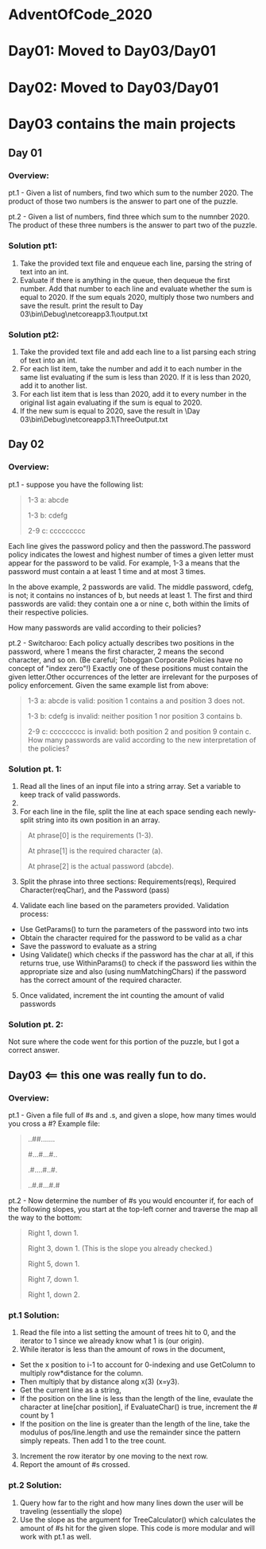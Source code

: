 # AdventOfCode_2020
# Day01: Moved to Day03/Day01
# Day02: Moved to Day03/Day01
# Day03 contains the main projects
## Day 01

### Overview:
pt.1 - Given a list of numbers, find two which sum to the number 2020. The product of those two numbers is the answer to part one of the puzzle.

pt.2 - Given a list of numbers, find three which sum to the numnber 2020. The product of these three numbers is the answer to part two of the puzzle.

### Solution pt1:
1. Take the provided text file and enqueue each line, parsing the string of text into an int.
2. Evaluate if there is anything in the queue, then dequeue the first number. Add that number to each line and evaluate whether the sum is equal to 2020. If the sum equals 2020, multiply those two numbers and save the result. print the result to Day 03\bin\Debug\netcoreapp3.1\output.txt

### Solution pt2:
1. Take the provided text file and add each line to a list parsing each string of text into an int.
2. For each list item, take the number and add it to each number in the same list evaluating if the sum is less than 2020. If it is less than 2020, add it to another list.
3. For each list item that is less than 2020, add it to every number in the original list again evaluating if the sum is equal to 2020.
4. If the new sum is equal to 2020, save the result in \Day 03\bin\Debug\netcoreapp3.1\ThreeOutput.txt

## Day 02

### Overview:
pt.1 - suppose you have the following list:
> 1-3 a: abcde
>
> 1-3 b: cdefg
>
> 2-9 c: ccccccccc

Each line gives the password policy and then the password.The password policy indicates the lowest and highest number of times a given letter must appear for the password to be valid. For example, 1-3 a means that the password must contain a at least 1 time and at most 3 times.

In the above example, 2 passwords are valid. The middle password, cdefg, is not; it contains no instances of b, but needs at least 1. The first and third passwords are valid: they contain one a or nine c, both within the limits of their respective policies.

How many passwords are valid according to their policies?

pt.2 - Switcharoo: Each policy actually describes two positions in the password, where 1 means the first character, 2 means the second character, and so on. (Be careful; Toboggan Corporate Policies have no concept of "index zero"!) Exactly one of these positions must contain the given letter.Other occurrences of the letter are irrelevant for the purposes of policy enforcement.
Given the same example list from above:
> 1-3 a: abcde is valid: position 1 contains a and position 3 does not.
> 
> 1-3 b: cdefg is invalid: neither position 1 nor position 3 contains b.
> 
> 2-9 c: ccccccccc is invalid: both position 2 and position 9 contain c.
How many passwords are valid according to the new interpretation of the policies?

### Solution pt. 1:
1. Read all the lines of an input file into a string array. Set a variable to keep track of valid passwords.
2. 
3. For each line in the file, split the line at each space sending each newly-split string into its own position in an array.

> At phrase[0] is the requirements (1-3).
>
> At phrase[1] is the required character (a).
>
> At phrase[2] is the actual password (abcde).

3. Split the phrase into three sections: Requirements(reqs), Required Character(reqChar), and the Password (pass)

4. Validate each line based on the parameters provided. Validation process: 

 - Use GetParams() to turn the parameters of the password into two ints
 - Obtain the character required for the password to be valid as a char
 - Save the password to evaluate as a string
 - Using Validate() which checks if the password has the char at all, if this returns true, use WithinParams() to check if the password lies within the appropriate size and also (using numMatchingChars) if the password has the correct amount of the required character.

5. Once validated, increment the int counting the amount of valid passwords

### Solution pt. 2:
Not sure where the code went for this portion of the puzzle, but I got a correct answer.

## Day03 <== this one was really fun to do.
### Overview:
pt.1 - Given a file full of #s and .s, and given a slope, how many times would you cross a #?
Example file:
> ..##.......
> 
> #...#...#..
> 
> .#....#..#.
>
> ..#.#...#.#

pt.2 - Now determine the number of #s you would encounter if, for each of the following slopes, you start at the top-left corner and traverse the map all the way to the bottom:
> Right 1, down 1.
> 
> Right 3, down 1. (This is the slope you already checked.)
> 
> Right 5, down 1.
> 
> Right 7, down 1.
> 
> Right 1, down 2.

### pt.1 Solution:
1. Read the file into a list setting the amount of trees hit to 0, and the iterator to 1 since we already know what 1 is (our origin).
2. While iterator is less than the amount of rows in the document, 
  - Set the x position to i-1 to account for 0-indexing and use GetColumn to multiply row\*distance for the column.
  - Then multiply that by distance along x(3) (x=y3).
  - Get the current line as a string,
  - If the position on the line is less than the length of the line, evaulate the character at line\[char position\], if EvaluateChar() is true, increment the # count by 1
  - If the position on the line is greater than the length of the line, take the modulus of pos/line.length and use the remainder since the pattern simply repeats. Then add 1 to the tree count.
3. Increment the row iterator by one moving to the next row.
4. Report the amount of #s crossed.

### pt.2 Solution:
1. Query how far to the right and how many lines down the user will be traveling (essentially the slope)
2. Use the slope as the argument for TreeCalculator() which calculates the amount of #s hit for the given slope. This code is more modular and will work with pt.1 as well.

